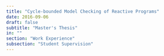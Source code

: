 ```yaml
---
title: "Cycle-bounded Model Checking of Reactive Programs"
date: 2016-09-06
draft: false
subtitle: "Master's Thesis"
in: ""
section: "Work Experience"
subsection: "Student Supervision"
---
```

<!-- Daniel Hamm -->